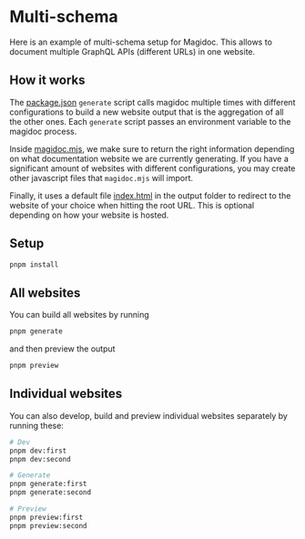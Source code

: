# Multi-schema

Here is an example of multi-schema setup for Magidoc. This allows to document multiple GraphQL APIs (different URLs) in one website.

## How it works
The [package.json](./package.json) `generate` script calls magidoc multiple times with different configurations to build a new website output that is the aggregation of all the other ones. Each `generate` script passes an environment variable to the magidoc process.

Inside [magidoc.mjs](./magidoc.mjs), we make sure to return the right information depending on what documentation website we are currently generating. If you have a significant amount of websites with different configurations, you may create other javascript files that `magidoc.mjs` will import. 

Finally, it uses a default file [index.html](./website/index.html) in the output folder to redirect to the website of your choice when hitting the root URL. This is optional depending on how your website is hosted.


## Setup

```bash
pnpm install
```

## All websites

You can build all websites by running

```bash
pnpm generate
```

and then preview the output

```bash
pnpm preview
```

## Individual websites

You can also develop, build and preview individual websites separately by running these:

```bash
# Dev
pnpm dev:first
pnpm dev:second

# Generate
pnpm generate:first
pnpm generate:second

# Preview
pnpm preview:first
pnpm preview:second
```
